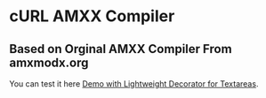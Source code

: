 # cURL AMXX Compiler
## Based on Orginal AMXX Compiler From amxmodx.org

You can test it here [Demo with Lightweight Decorator for Textareas](https://xblender.000webhostapp.com/amxxtools/compiler/).
